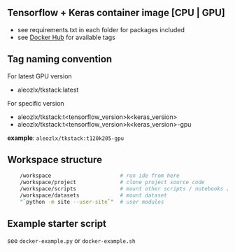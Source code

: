 ## Tensorflow + Keras container image [CPU | GPU]

* see requirements.txt in each folder for packages included
* see [Docker Hub](https://hub.docker.com/r/aleozlx/tkstack/tags/) for available tags

## Tag naming convention

For latest GPU version
+ aleozlx/tkstack:latest

For specific version
+ aleozlx/tkstack:t<tensorflow_version>k<keras_version>
+ aleozlx/tkstack:t<tensorflow_version>k<keras_version>-gpu

**example**: `aleozlx/tkstack:t120k205-gpu`

## Workspace structure

~~~ bash
    /workspace                      # run ide from here
    /workspace/project              # clone project source code
    /workspace/scripts              # mount other scripts / notebooks [optional]
    /workspace/datasets             # mount dataset
    "`python -m site --user-site`"  # user modules
~~~

## Example starter script

see `docker-example.py` or `docker-example.sh`
